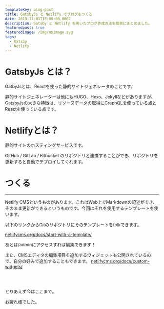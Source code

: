 ```yaml
---
templateKey: blog-post
title: GatsbyJs と Netlify でブログをつくる
date: 2019-11-01T15:00:00.000Z
description: Gatsby と Netlify を用いたブログ作成方法を簡単にまとめました。
featuredpost: true
featuredimage: /img/noimage.svg
tags:
  - Gatsby
  - Netlify
---
```

# GatsbyJs とは？

GatbyJsとは、Reactを使った静的サイトジェネレータのことです。

静的サイトジェネレーターは他にもHUGO、Hexo、Jekyllなどがありますが、GatsbyJsの大きな特徴は、リソースデータの取得にGraphQLを使っている点とReactを使っている点です。

# Netlifyとは？

静的サイトのホスティングサービスです。

GitHub / GitLab / Bitbucket のリポジトリと連携することができ、リポジトリを更新すると自動でデプロイしてくれます。

# つくる

- - -

Netlify CMSというものがあります。これはWeb上でMarkdownの記述ができ、そのまま更新ができるというものです。今回はそれを使用するテンプレートを使います。

以下のリンクからGitのリポジトリにそのテンプレートをfolkできます。

[netlifycms.org/docs/start-with-a-template/](https://www.netlifycms.org/docs/start-with-a-template/)

あとは/adminにアクセスすれば編集できます！

また、CMSエディタの編集項目を追加するウィジェットも公開されているので、自分の好みで追加することもできます。
[netlifycms.org/docs/custom-widgets/](https://www.netlifycms.org/docs/custom-widgets/)

<br><br>

とりあえず今はここまで。

お疲れ様でした。
